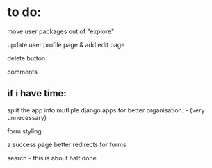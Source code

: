 # to do:

<script src="https://ajax.googleapis.com/ajax/libs/jquery/3.6.0/jquery.min.js"></script>

move user packages out of "explore"

update user profile page & add edit page

delete button

comments

## if i have time:

split the app into mutliple django apps for better organisation. - (very unnecessary)

form styling

a success page
better redirects for forms

search -  this is about half done
